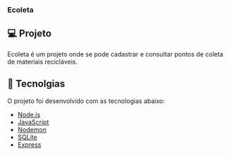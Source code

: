 ### Ecoleta


## 💻  Projeto

Ecoleta é um projeto onde se pode cadastrar e consultar pontos de coleta de materiais recicláveis.


## :rocket:  Tecnolgias

O projeto foi desenvolvido com as tecnologias abaixo:

- [Node.js](https://nodejs.org/en/)
- [JavaScript](https://www.javascript.com/)
- [Nodemon](https://nodemon.io/)
- [SQLite](https://www.sqlite.org/index.html)
- [Express](https://expressjs.com/pt-br/)
